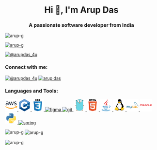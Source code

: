 <h1 align="center">Hi 👋, I'm Arup Das</h1>
<h3 align="center">A passionate software developer from India</h3>

<p align="left"> <img src="https://komarev.com/ghpvc/?username=arup-g&label=Profile%20views&color=0e75b6&style=flat" alt="arup-g" /> </p>

<p align="left"> <a href="https://github.com/ryo-ma/github-profile-trophy"><img src="https://github-profile-trophy.vercel.app/?username=arup-g" alt="arup-g" /></a> </p>

<p align="left"> <a href="https://twitter.com/@arupdas_4u" target="https://twitter.com/ArupDas_4U"><img src="https://img.shields.io/twitter/follow/@arupdas_4u?logo=twitter&style=for-the-badge" alt="@arupdas_4u" /></a> </p>

<h3 align="left">Connect with me:</h3>
<p align="left">
<a href="https://twitter.com/ArupDas_4u" target="[blank](https://twitter.com/ArupDas_4U)"><img align="center" src="https://raw.githubusercontent.com/rahuldkjain/github-profile-readme-generator/master/src/images/icons/Social/twitter.svg" alt="@arupdas_4u" height="30" width="40" /></a>
<a href="https://linkedin.com/in/arup das" target="blank"><img align="center" src="https://raw.githubusercontent.com/rahuldkjain/github-profile-readme-generator/master/src/images/icons/Social/linked-in-alt.svg" alt="arup das" height="30" width="40" /></a>
</p>

<h3 align="left">Languages and Tools:</h3>
<p align="left"> <a href="https://aws.amazon.com" target="_blank" rel="noreferrer"> <img src="https://raw.githubusercontent.com/devicons/devicon/master/icons/amazonwebservices/amazonwebservices-original-wordmark.svg" alt="aws" width="40" height="40"/> </a> <a href="https://www.w3schools.com/cpp/" target="_blank" rel="noreferrer"> <img src="https://raw.githubusercontent.com/devicons/devicon/master/icons/cplusplus/cplusplus-original.svg" alt="cplusplus" width="40" height="40"/> </a> <a href="https://www.w3schools.com/css/" target="_blank" rel="noreferrer"> <img src="https://raw.githubusercontent.com/devicons/devicon/master/icons/css3/css3-original-wordmark.svg" alt="css3" width="40" height="40"/> </a> <a href="https://www.figma.com/" target="_blank" rel="noreferrer"> <img src="https://www.vectorlogo.zone/logos/figma/figma-icon.svg" alt="figma" width="40" height="40"/> </a> <a href="https://git-scm.com/" target="_blank" rel="noreferrer"> <img src="https://www.vectorlogo.zone/logos/git-scm/git-scm-icon.svg" alt="git" width="40" height="40"/> </a> <a href="https://golang.org" target="_blank" rel="noreferrer"> <img src="https://raw.githubusercontent.com/devicons/devicon/master/icons/go/go-original.svg" alt="go" width="40" height="40"/> </a> <a href="https://www.w3.org/html/" target="_blank" rel="noreferrer"> <img src="https://raw.githubusercontent.com/devicons/devicon/master/icons/html5/html5-original-wordmark.svg" alt="html5" width="40" height="40"/> </a> <a href="https://www.java.com" target="_blank" rel="noreferrer"> <img src="https://raw.githubusercontent.com/devicons/devicon/master/icons/java/java-original.svg" alt="java" width="40" height="40"/> </a> <a href="https://www.linux.org/" target="_blank" rel="noreferrer"> <img src="https://raw.githubusercontent.com/devicons/devicon/master/icons/linux/linux-original.svg" alt="linux" width="40" height="40"/> </a> <a href="https://www.mysql.com/" target="_blank" rel="noreferrer"> <img src="https://raw.githubusercontent.com/devicons/devicon/master/icons/mysql/mysql-original-wordmark.svg" alt="mysql" width="40" height="40"/> </a> <a href="https://www.oracle.com/" target="_blank" rel="noreferrer"> <img src="https://raw.githubusercontent.com/devicons/devicon/master/icons/oracle/oracle-original.svg" alt="oracle" width="40" height="40"/> </a> <a href="https://www.python.org" target="_blank" rel="noreferrer"> <img src="https://raw.githubusercontent.com/devicons/devicon/master/icons/python/python-original.svg" alt="python" width="40" height="40"/> </a> <a href="https://spring.io/" target="_blank" rel="noreferrer"> <img src="https://www.vectorlogo.zone/logos/springio/springio-icon.svg" alt="spring" width="40" height="40"/> </a> </p>

<p><img align="left" src="https://github-readme-stats.vercel.app/api/top-langs?username=arup-g&show_icons=true&locale=en&layout=compact" alt="arup-g" /></p>

<p>&nbsp;<img align="center" src="https://github-readme-stats.vercel.app/api?username=arup-g&show_icons=true&locale=en" alt="arup-g" /></p>

<p><img align="center" src="https://github-readme-streak-stats.herokuapp.com/?user=arup-g&" alt="arup-g" /></p>

